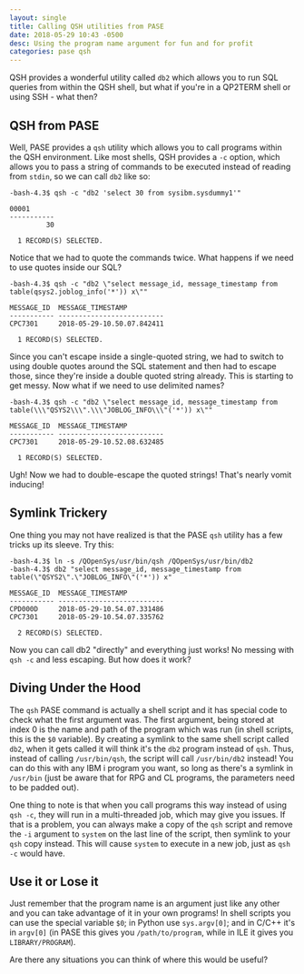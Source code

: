 ```yaml
---
layout: single
title: Calling QSH utilities from PASE
date: 2018-05-29 10:43 -0500
desc: Using the program name argument for fun and for profit
categories: pase qsh
---
```

QSH provides a wonderful utility called `db2` which allows you to run SQL queries from within the QSH shell, but what if you're in a QP2TERM shell or using SSH - what then?

## QSH from PASE

Well, PASE provides a `qsh` utility which allows you to call programs within the QSH environment. Like most shells, QSH provides a `-c` option, which allows you to pass a string of commands to be executed instead of reading from `stdin`, so we can call `db2` like so:

```shell
-bash-4.3$ qsh -c "db2 'select 30 from sysibm.sysdummy1'"

00001      
-----------
         30

  1 RECORD(S) SELECTED.

```

Notice that we had to quote the commands twice. What happens if we need to use quotes inside our SQL?

```shell
-bash-4.3$ qsh -c "db2 \"select message_id, message_timestamp from table(qsys2.joblog_info('*')) x\""

MESSAGE_ID  MESSAGE_TIMESTAMP         
----------- --------------------------
CPC7301     2018-05-29-10.50.07.842411

  1 RECORD(S) SELECTED.

```

Since you can't escape inside a single-quoted string, we had to switch to using double quotes around the SQL statement and then had to escape those, since they're inside a double quoted string already. This is starting to get messy. Now what if we need to use delimited names?

```shell
-bash-4.3$ qsh -c "db2 \"select message_id, message_timestamp from table(\\\"QSYS2\\\".\\\"JOBLOG_INFO\\\"('*')) x\""

MESSAGE_ID  MESSAGE_TIMESTAMP         
----------- --------------------------
CPC7301     2018-05-29-10.52.08.632485

  1 RECORD(S) SELECTED.
```

Ugh! Now we had to double-escape the quoted strings! That's nearly vomit inducing!

## Symlink Trickery

One thing you may not have realized is that the PASE `qsh` utility has a few tricks up its sleeve. Try this:

```shell
-bash-4.3$ ln -s /QOpenSys/usr/bin/qsh /QOpenSys/usr/bin/db2
-bash-4.3$ db2 "select message_id, message_timestamp from table(\"QSYS2\".\"JOBLOG_INFO\"('*')) x"

MESSAGE_ID  MESSAGE_TIMESTAMP         
----------- --------------------------
CPD000D     2018-05-29-10.54.07.331486
CPC7301     2018-05-29-10.54.07.335762

  2 RECORD(S) SELECTED.

```

Now you can call db2 "directly" and everything just works! No messing with `qsh -c` and less escaping. But how does it work?

## Diving Under the Hood

The `qsh` PASE command is actually a shell script and it has special code to check what the first argument was. The first argument, being stored at index 0 is the name and path of the program which was run (in shell scripts, this is the `$0` variable). By creating a symlink to the same shell script called `db2`, when it gets called it will think it's the `db2` program instead of `qsh`. Thus, instead of calling `/usr/bin/qsh`, the script will call `/usr/bin/db2` instead! You can do this with any IBM i program you want, so long as there's a symlink in `/usr/bin` (just be aware that for RPG and CL programs, the parameters need to be padded out).

One thing to note is that when you call programs this way instead of using `qsh -c`, they will run in a multi-threaded job, which may give you issues. If that is a problem, you can always make a copy of the `qsh` script and remove the `-i` argument to `system` on the last line of the script, then symlink to your `qsh` copy instead. This will cause `system` to execute in a new job, just as `qsh -c` would have.

## Use it or Lose it

Just remember that the program name is an argument just like any other and you can take advantage of it in your own programs! In shell scripts you can use the special variable `$0`; in Python use `sys.argv[0]`; and in C/C++ it's in `argv[0]` (in PASE this gives you `/path/to/program`, while in ILE it gives you `LIBRARY/PROGRAM`).

Are there any situations you can think of where this would be useful?